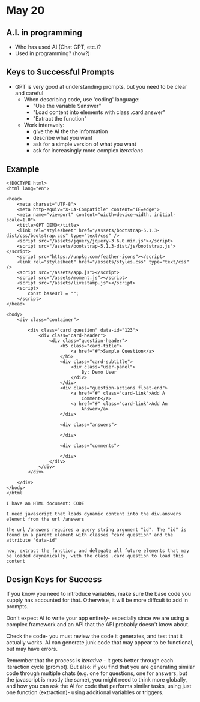 # May 20

## A.I. in programming
- Who has used AI (Chat GPT, etc.)? 
- Used in programming? (how?)

## Keys to Successful Prompts
- GPT is very good at understanding prompts, but you need to be clear and careful
  - When describing code, use 'coding' language:
    - "Use the variable $answer"
    - "Load content into elements with class .card.answer"
    - "Extract the function"
  - Work interavely: 
    - give the AI the the information
    - describe what you want
    - ask for a simple version of what you want
    - ask for increasingly more complex _iterations_

## Example
```
<!DOCTYPE html>
<html lang="en">

<head>
    <meta charset="UTF-8">
    <meta http-equiv="X-UA-Compatible" content="IE=edge">
    <meta name="viewport" content="width=device-width, initial-scale=1.0">
    <title>GPT DEMO</title>
    <link rel="stylesheet" href="/assets/bootstrap-5.1.3-dist/css/bootstrap.css" type="text/css" />
    <script src="/assets/jquery/jquery-3.6.0.min.js"></script>
    <script src="/assets/bootstrap-5.1.3-dist/js/bootstrap.js"></script>
    <script src="https://unpkg.com/feather-icons"></script>
    <link rel="stylesheet" href="/assets/styles.css" type="text/css" />
    <script src="/assets/app.js"></script>
    <script src="/assets/moment.js"></script>
    <script src="/assets/livestamp.js"></script>
    <script>
        const baseUrl = "";
    </script>
</head>

<body>
    <div class="container">

        <div class="card question" data-id="123">
            <div class="card-header">
                <div class="question-header">
                    <h5 class="card-title">
                        <a href="#">Sample Question</a>
                    </h5>
                    <div class="card-subtitle">
                        <div class="user-panel">
                            By: Demo User
                        </div>
                    </div>
                    <div class="question-actions float-end">
                        <a href="#" class="card-link">Add A
                            Comment</a>
                        <a href="#" class="card-link">Add An
                            Answer</a>
                    </div>

                    <div class="answers">

                    </div>

                    <div class="comments">

                    </div>
                </div>
            </div>
        </div>

    </div>
</body>
</html
```

`I have an HTML document: CODE`

`I need javascript that loads dynamic content into the div.answers element from the url /answers`

`the url /answers requires a query string argument "id". The "id" is found in a parent element with classes "card question" and the attribute "data-id"`

`now, extract the function, and delegate all future elements that may be loaded daynamically, with the class .card.question to load this content`


## Design Keys for Success
If you know you need to introduce variables, make sure the base code you supply has accounted for that. 
Otherwise, it will be more diffcult to add in prompts.

Don't expect AI to write your app entirely- especially since we are using a complex framework and an API that the API probably doesn't know about.

Check the code- you must review the code it generates, and test that it actually works. AI can generate junk code that may appear to be functional, but may have errors.

Remember that the process is _iterative_ - it gets better through each iteraction cycle (prompt). But also: if you find that you are generating similar code through multiple chats (e.g. one for questions, one for answers, but the javascript is mostly the same), you might need to think more globally, and how you can ask the AI for code that performs similar tasks, using just one function (extraction)- using additional variables or triggers.
